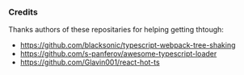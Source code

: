 ### Credits

Thanks authors of these repositaries for helping getting thtough:
 * https://github.com/blacksonic/typescript-webpack-tree-shaking
 * https://github.com/s-panferov/awesome-typescript-loader
 * https://github.com/Glavin001/react-hot-ts